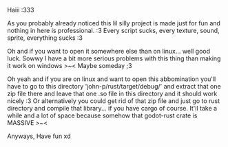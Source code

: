 Haiii :333

As you probably already noticed this lil silly project is made just for fun and nothing in here is professional. :3
Every script sucks, every texture, sound, sprite, everything sucks :3

Oh and if you want to open it somewhere else than on linux... well good luck.
Sowwy I have a bit more serious problems with this thing than making it work on windows >~<
Maybe someday ;3

Oh yeah and if you are on linux and want to open this abbomination you'll have to go to this directory 'john-p/rust/target/debug/' and extract that one zip file there and leave that one .so file in this directory and it should work nicely :3
Or alternatively you could get rid of that zip file and just go to rust directory and compile that library... if you have cargo of course.
It'll take a while and a lot of space because somehow that godot-rust crate is MASSIVE >~<

Anyways, Have fun xd
